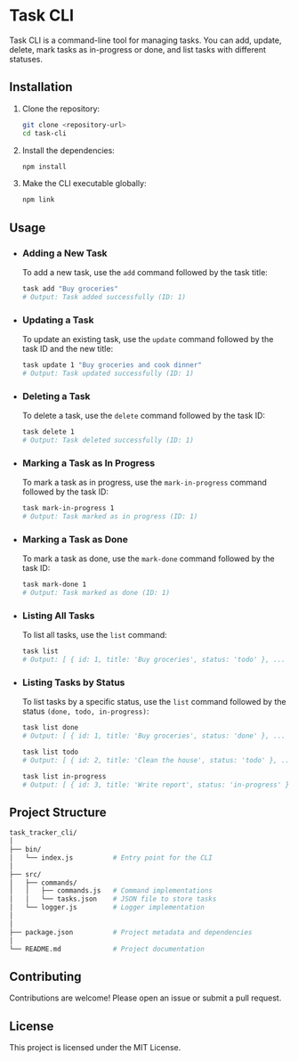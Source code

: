 # Task CLI

Task CLI is a command-line tool for managing tasks. You can add, update, delete, mark tasks as in-progress or done, and list tasks with different statuses.

## Installation

1. Clone the repository:

   ```sh
   git clone <repository-url>
   cd task-cli
   ```

2. Install the dependencies:
    ```sh
    npm install
    ```

3. Make the CLI executable globally:
    ```sh
    npm link
    ```

## Usage

- ### Adding a New Task
    To add a new task, use the `add` command followed by the task title:

    ```sh
    task add "Buy groceries"
    # Output: Task added successfully (ID: 1)
    ```

- ### Updating a Task
    To update an existing task, use the `update` command followed by the task ID and the new title:
    ```sh
    task update 1 "Buy groceries and cook dinner"
    # Output: Task updated successfully (ID: 1)
    ```

- ### Deleting a Task
    To delete a task, use the `delete` command followed by the task ID:
    ```sh
    task delete 1
    # Output: Task deleted successfully (ID: 1)
    ```

- ### Marking a Task as In Progress
    To mark a task as in progress, use the `mark-in-progress` command followed by the task ID:
    ```sh
    task mark-in-progress 1
    # Output: Task marked as in progress (ID: 1)
    ```

- ### Marking a Task as Done
    To mark a task as done, use the `mark-done` command followed by the task ID:
    ```sh
    task mark-done 1
    # Output: Task marked as done (ID: 1)
    ```

- ### Listing All Tasks
    To list all tasks, use the `list` command:
    ```sh
    task list
    # Output: [ { id: 1, title: 'Buy groceries', status: 'todo' }, ... ]
    ```

- ### Listing Tasks by Status
    To list tasks by a specific status, use the `list` command followed by the status `(done, todo, in-progress)`:
    ```sh
    task list done
    # Output: [ { id: 1, title: 'Buy groceries', status: 'done' }, ... ]

    task list todo
    # Output: [ { id: 2, title: 'Clean the house', status: 'todo' }, ... ]

    task list in-progress
    # Output: [ { id: 3, title: 'Write report', status: 'in-progress' }, ... ]
    ```

## Project Structure
```sh
task_tracker_cli/
│
├── bin/
│   └── index.js          # Entry point for the CLI
│
├── src/
│   ├── commands/
│   │   ├── commands.js   # Command implementations
│   │   └── tasks.json    # JSON file to store tasks
│   └── logger.js         # Logger implementation
│
│
├── package.json          # Project metadata and dependencies
│
└── README.md             # Project documentation
```

## Contributing
Contributions are welcome! Please open an issue or submit a pull request.

## License
This project is licensed under the MIT License.
